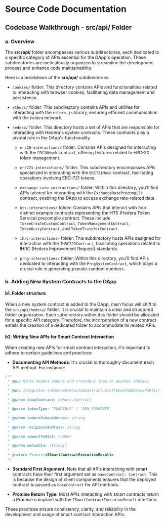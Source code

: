 # Source Code Documentation

## Codebase Walkthrough - **src/api/** Folder

### a. Overview

The **src/api/** folder encompasses various subdirectories, each dedicated to a specific category of APIs essential for the DApp's operation. These subdirectories are meticulously organized to streamline the development process and enhance code maintainability.

Here is a breakdown of the **src/api/** subdirectories:

- `cookies/` folder: This directory contains APIs and functionalities related to interacting with browser cookies, facilitating data management and persistence.

- `ethers/` folder: This subdirectory contains APIs and utilities for interacting with the `ethers.js` library, ensuring efficient communication with the `Hedera` network.

- `hedera/` folder: This directory hosts a set of APIs that are responsible for interacting with Hedera's system contracts. These contracts play a pivotal role in the DApp's functionality.

  - `erc20-interactions/` folder: Contains APIs designed for interacting with the `ERC20Mock` contract, offering features related to ERC-20 token management.

  - `erc721-interactions/` folder: This subdirectory encompasses APIs specialized in interacting with the `ERC721Mock` contract, facilitating operations involving ERC-721 tokens.

  - `exchange-rate-interactions/` folder: Within this directory, you'll find APIs tailored for interacting with the `ExchangeRatePrecompile` contract, enabling the DApp to access exchange rate-related data.

  - `hts-interactions/` folder: Contains APIs that interact with four distinct example contracts representing the HTS (Hedera Token Service) precompile contract. These include `TokenCreateCustomContract`, `TokenManagementContract`, `TokenQueryContract`, and `TokenTransferContract`.

  - `ihrc-interactions/` folder: This subdirectory hosts APIs designed for interaction with the `IHRC729Contract`, facilitating operations related to IHRC (Hedera Improvement Request) standards.

  - `prng-interactions/` folder: Within this directory, you'll find APIs dedicated to interacting with the `PrngSystemContract`, which plays a crucial role in generating pseudo-random numbers.

### b. Adding New System Contracts to the DApp

#### b1. Folder structure

When a new system contract is added to the DApp, main focus will shift to the `src/api/hedera/` folder. It is crucial to maintain a clear and structured folder organization. Each subdirectory within this folder should be allocated for a specific API category. Therefore, the incorporation of a new contract entails the creation of a dedicated folder to accommodate its related APIs.

#### b2. Writing New APIs for Smart Contract Interaction

When creating new APIs for smart contract interaction, it's important to adhere to certain guidelines and practices:

- **Documenting API Methods**: It's crucial to thoroughly document each API method. For instance:

```typescript
/**
 * @dev Mints Hedera tokens and transfers them to another address.
 *
 * @dev Integrates tokenCreateCustomContract.mintTokenToAddressPublic() & tokenCreateCustomContract.mintNonFungibleTokenToAddressPublic()
 *
 * @param baseContract: ethers.Contract
 *
 * @param tokenType: 'FUNGIBLE' | 'NON_FUNGIBLE'
 *
 * @param hederaTokenAddress: string
 *
 * @param recipientAddress: string
 *
 * @param amountToMint: number
 *
 * @param metadata: string[]
 *
 * @return Promise<ISmartContractExecutionResult>
 */
```

- **Standard First Argument**: Note that all APIs interacting with smart contracts have their first argument set as `baseContract: Contract`. This is because the design of client components ensures that the deployed contract is passed as `baseContract` for API methods.

- **Promise Return Type**: Most APIs interacting with smart contracts return a Promise compliant with the `ISmartContractExecutionResult` interface:

These practices ensure consistency, clarity, and reliability in the development and usage of smart contract interaction APIs.
